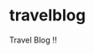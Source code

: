 # travelblog
Travel Blog !!
<!doctype html>
<html>
<head>
<title>Fashion Blog with Alex</title>
</head>
  
<body>

</body>
</html>
